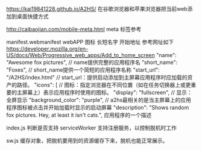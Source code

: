 https://kai19841228.github.io/A2HS/    在谷歌浏览器和苹果浏览器把当前web添加到桌面快捷方式

http://caibaojian.com/mobile-meta.html  meta 标签参考

manifest.webmanifest  webAPP 图标 长短名字 开始地址  参考网址如下
https://developer.mozilla.org/en-US/docs/Web/Progressive_web_apps/Add_to_home_screen
"name": "Awesome fox pictures", // name提供完整的应用程序名
"short_name": "Foxes", // short_name提供一个简短的应用程序名称
"start_url": "/A2HS/index.html" // start_url：提供启动添加到主屏幕应用程序时应加载的资产的路径。
"icons": [ // 图标：指定浏览器在不同位置（如在任务切换器上或更重要的主屏幕上）表示应用程序时使用的图标。
"display": "fullscreen", // 显示：全屏显示
"background_color": "purple", // a2hs最相关的是当主屏幕上的应用程序图标被点击并开始加载时显示的启动屏幕
"description": "Shows random fox pictures. Hey, at least it isn't cats.", 应用程序的一个描述

index.js  判断是否支持 serviceWorker 支持注册服务，以控制脱机时工作

sw.js 缓存对象，把脱机要用到的资源缓存下来，脱机也能正常展示。